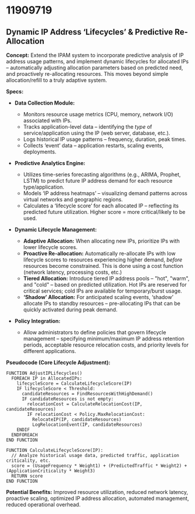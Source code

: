 # 11909719

## Dynamic IP Address ‘Lifecycles’ & Predictive Re-Allocation

**Concept:** Extend the IPAM system to incorporate predictive analysis of IP address usage patterns, and implement dynamic lifecycles for allocated IPs – automatically adjusting allocation parameters based on predicted need, and proactively re-allocating resources. This moves beyond simple allocation/refill to a truly adaptive system.

**Specs:**

*   **Data Collection Module:**
    *   Monitors resource usage metrics (CPU, memory, network I/O) associated with IPs.
    *   Tracks application-level data – identifying the *type* of service/application using the IP (web server, database, etc.).
    *   Logs historical IP usage patterns – frequency, duration, peak times.
    *   Collects ‘event’ data – application restarts, scaling events, deployments.

*   **Predictive Analytics Engine:**
    *   Utilizes time-series forecasting algorithms (e.g., ARIMA, Prophet, LSTM) to predict future IP address demand for each resource type/application.
    *   Models ‘IP address heatmaps’ – visualizing demand patterns across virtual networks and geographic regions.
    *   Calculates a ‘lifecycle score’ for each allocated IP – reflecting its predicted future utilization.  Higher score = more critical/likely to be used.

*   **Dynamic Lifecycle Management:**
    *   **Adaptive Allocation:**  When allocating new IPs, prioritize IPs with lower lifecycle scores.
    *   **Proactive Re-allocation:** Automatically re-allocate IPs with low lifecycle scores to resources experiencing higher demand, *before* resources become constrained. This is done using a cost function (network latency, processing costs, etc.)
    *   **Tiered Allocation:** Introduce tiered IP address pools – "hot", "warm", and "cold" – based on predicted utilization. Hot IPs are reserved for critical services; cold IPs are available for temporary/burst usage.
    *   **‘Shadow’ Allocation:** For anticipated scaling events, ‘shadow’ allocate IPs to standby resources – pre-allocating IPs that can be quickly activated during peak demand.

*   **Policy Integration:**
    *   Allow administrators to define policies that govern lifecycle management – specifying minimum/maximum IP address retention periods, acceptable resource relocation costs, and priority levels for different applications.

**Pseudocode (Core Lifecycle Adjustment):**

```
FUNCTION AdjustIPLifecycles()
  FOREACH IP in AllocatedIPs:
    lifecycleScore = CalculateLifecycleScore(IP)
    IF lifecycleScore < Threshold:
      candidateResources = FindResourcesWithHighDemand()
      IF candidateResources is not empty:
        relocationCost = CalculateRelocationCost(IP, candidateResources)
        IF relocationCost < Policy.MaxRelocationCost:
          RelocateIP(IP, candidateResources)
          LogRelocationEvent(IP, candidateResources)
    ENDIF
  ENDFOREACH
END FUNCTION

FUNCTION CalculateLifecycleScore(IP):
  // Analyze historical usage data, predicted traffic, application criticality, etc.
  score = (UsageFrequency * Weight1) + (PredictedTraffic * Weight2) + (ApplicationCriticality * Weight3)
  RETURN score
END FUNCTION
```

**Potential Benefits:** Improved resource utilization, reduced network latency, proactive scaling, optimized IP address allocation, automated management, reduced operational overhead.